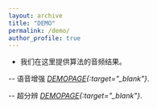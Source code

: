 ```yaml
---
layout: archive
title: "DEMO"
permalink: /demo/
author_profile: true
---
```


- 我们在这里提供算法的音频结果。

-- 语音增强 *[DEMOPAGE](https://wanliangdaxia.github.io/){:target="_blank"}*.

-- 超分辨 *[DEMOPAGE](https://sdnetdemo.github.io/){:target="_blank"}*.
